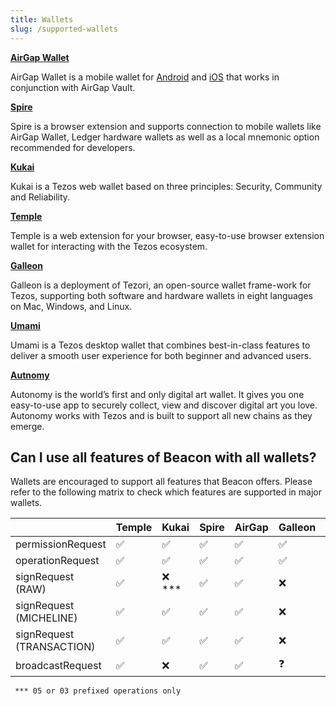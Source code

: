 ```yaml
---
title: Wallets
slug: /supported-wallets
---
```


**[AirGap Wallet](https://airgap.it)**

AirGap Wallet is a mobile wallet for [Android](https://play.google.com/store/apps/details?id=it.airgap.wallet) and [iOS](https://apps.apple.com/us/app/airgap-wallet/id1420996542?l=de&ls=1) that works in conjunction with AirGap Vault.

**[Spire](https://spirewallet.com/)**

Spire is a browser extension and supports connection to mobile wallets like AirGap Wallet, Ledger hardware wallets as well as a local mnemonic option recommended for developers.

**[Kukai](https://wallet.kukai.app/)**

Kukai is a Tezos web wallet based on three principles: Security, Community and Reliability.

**[Temple](https://templewallet.com/)**

Temple is a web extension for your browser, easy-to-use browser extension wallet for interacting with the Tezos ecosystem.

**[Galleon](https://cryptonomic.tech/galleon.html)**

Galleon is a deployment of Tezori, an open-source wallet frame-work for Tezos, supporting both software and hardware wallets in eight languages on Mac, Windows, and Linux.

**[Umami](https://umamiwallet.com/)**

Umami is a Tezos desktop wallet that combines best-in-class features to deliver a smooth user experience for both beginner and advanced users.

**[Autnomy](https://autonomy.io/)**

Autonomy is the world’s first and only digital art wallet. It gives you one easy-to-use app to securely collect, view and discover digital art you love. Autonomy works with Tezos and is built to support all new chains as they emerge.

## Can I use all features of Beacon with all wallets?

Wallets are encouraged to support all features that Beacon offers. Please refer to the following matrix to check which features are supported in major wallets.

|                           | Temple | Kukai | Spire | AirGap | Galleon | Umami | Autonomy |
| ------------------------- | ------ | ----- | ----- | ------ | ------- | ----- | -------- |
| permissionRequest         | ✅     | ✅     | ✅    | ✅     | ✅      | ✅    | ✅        | 
| operationRequest          | ✅     | ✅     | ✅    | ✅     | ✅      | ✅    | ✅        | 
| signRequest (RAW)         | ✅     | ❌ *** | ✅    | ✅     | ❌      | ✅    | ✅        | 
| signRequest (MICHELINE)   | ✅     | ✅     | ✅    | ✅     | ❌      | ✅    | ✅        | 
| signRequest (TRANSACTION) | ✅     | ✅     | ✅    | ✅     | ❌      | ✅    | ✅        | 
| broadcastRequest          | ✅     | ❌     | ✅    | ✅     | ❓      | ❌    | ❌        | 

` *** 05 or 03 prefixed operations only`
